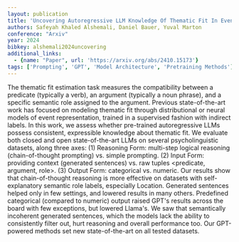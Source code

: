 ```yaml
---
layout: publication
title: 'Uncovering Autoregressive LLM Knowledge Of Thematic Fit In Event Representation'
authors: Safeyah Khaled Alshemali, Daniel Bauer, Yuval Marton
conference: "Arxiv"
year: 2024
bibkey: alshemali2024uncovering
additional_links:
  - {name: "Paper", url: 'https://arxiv.org/abs/2410.15173'}
tags: ['Prompting', 'GPT', 'Model Architecture', 'Pretraining Methods']
---
```

The thematic fit estimation task measures the compatibility between a
predicate (typically a verb), an argument (typically a noun phrase), and a
specific semantic role assigned to the argument. Previous state-of-the-art work
has focused on modeling thematic fit through distributional or neural models of
event representation, trained in a supervised fashion with indirect labels. In
this work, we assess whether pre-trained autoregressive LLMs possess
consistent, expressible knowledge about thematic fit. We evaluate both closed
and open state-of-the-art LLMs on several psycholinguistic datasets, along
three axes: (1) Reasoning Form: multi-step logical reasoning (chain-of-thought
prompting) vs. simple prompting. (2) Input Form: providing context (generated
sentences) vs. raw tuples <predicate, argument, role>. (3) Output Form:
categorical vs. numeric. Our results show that chain-of-thought reasoning is
more effective on datasets with self-explanatory semantic role labels,
especially Location. Generated sentences helped only in few settings, and
lowered results in many others. Predefined categorical (compared to numeric)
output raised GPT's results across the board with few exceptions, but lowered
Llama's. We saw that semantically incoherent generated sentences, which the
models lack the ability to consistently filter out, hurt reasoning and overall
performance too. Our GPT-powered methods set new state-of-the-art on all tested
datasets.
